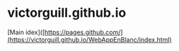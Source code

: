 # victorguill.github.io
[Main idex]([https://pages.github.com/](https://victorguill.github.io/WebAppEnBlanc/index.html)
